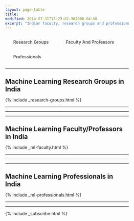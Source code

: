 ```yaml
---
layout: page-table
title: 
modified: 2014-07-31T13:23:02.362000-04:00
excerpt: "Indian faculty, research groups and professionals in machine learning and data science"
---
```

<style>
      
*, *:before, *:after {
  margin: 0;
  padding: 0;
  box-sizing: border-box;
}

input {
  display: none;
}

label {
  display: inline-block;
  margin: 0 0 -1px;
  padding: 15px 25px;
  font-weight: 600;
  text-align: center;
  color: #555;
  border: 1px solid transparent;
}

label:before {
  font-family: fontawesome;
  font-weight: normal;
  margin-right: 10px;
}


label:hover {
  color: #888;
  cursor: pointer;
}

input:checked + label {
  color: #555;
  border: 1px solid #ddd;
  border-top: 2px solid orange;
  border-bottom: 1px solid #fff;
}
    </style>
    
 
    
  <script>
 function pageSet()
 {
  var current_url=document.URL;
  var n = current_url.indexOf("machine-learning-faculty-india");
  if(n!=-1)
  {
      document.getElementById("tab2").checked = true;
      hideDiv(2);
  }
  
  else if(current_url.match("machine-learning-professionals-india$"))
  {
      document.getElementById("tab3").checked = true;
      hideDiv(3);  
  }
  else if(current_url.match("people/$")||current_url.match("people$")||current_url.match("research-groups$"))
  {
      document.getElementById("tab1").checked = true;
      hideDiv(1);  
  }

}
 function hideDiv(flag)
 {
   if(flag==1)
   {
     document.getElementById("research_div").style.display="inline";
     document.getElementById("faculty_and_professor").style.display="none";
     document.getElementById("professionals_div").style.display="none";
     window.location.hash = "research-groups";
   }
   else if(flag==2)
   {
      
     document.getElementById("research_div").style.display="none";
     document.getElementById("faculty_and_professor").style.display="inline";
     document.getElementById("professionals_div").style.display="none";
     window.location.hash = "machine-learning-faculty-india";
   }
   else if(flag==3)
   {
      
     document.getElementById("research_div").style.display="none";
     document.getElementById("faculty_and_professor").style.display="none";
     document.getElementById("professionals_div").style.display="inline";
     window.location.hash = "machine-learning-professionals-india";
   }
 }
</script>

<body onload="pageSet()">
  
  <input id="tab1" type="radio" name="tabs" onclick="hideDiv(1)">
  <label for="tab1" >Research Groups</label>
    
  <input id="tab2" type="radio" name="tabs" onclick="hideDiv(2)">
  <label for="tab2">Faculty And Professors</label> 
  
  <input id="tab3" type="radio" name="tabs" onclick="hideDiv(3)">
  <label for="tab3" >Professionals</label>

<div id="research_div">
<hr>
<h2>Machine Learning Research Groups in India</h2>

{% include _research-groups.html %}
<hr>
<hr>
</div>

<div id="faculty_and_professor">
<hr>
<h2>Machine Learning Faculty/Professors in India</h2>

{% include _ml-faculty.html %}
<hr>
<hr>
</div>

<div id="professionals_div">
<hr>
<h2>Machine Learning Professionals in India</h2>

{% include _ml-professionals.html %}
<hr>
<hr>
</div>

{% include _subscribe.html %}
</body>
